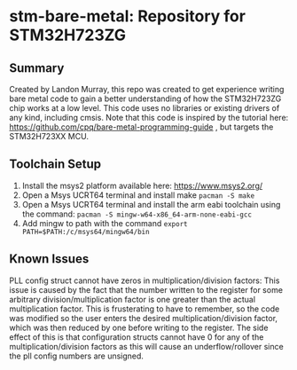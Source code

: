 # stm-bare-metal: Repository for STM32H723ZG
## Summary
Created by Landon Murray, this repo was created to get experience writing bare metal code to gain a better understanding of how the STM32H723ZG chip works at a low level. This code uses no libraries or existing drivers of any kind, including cmsis. Note that this code is inspired by the tutorial here: https://github.com/cpq/bare-metal-programming-guide , but targets the STM32H723XX MCU.
## Toolchain Setup
1. Install the msys2 platform available here: https://www.msys2.org/
2. Open a Msys UCRT64 terminal and install make ```pacman -S make```
3. Open a Msys UCRT64 terminal and install the arm eabi toolchain using the command: ```pacman -S mingw-w64-x86_64-arm-none-eabi-gcc```
4. Add mingw to path with the command ```export PATH=$PATH:/c/msys64/mingw64/bin ```
## Known Issues
PLL config struct cannot have zeros in multiplication/division factors: This issue is caused by the fact that the number written to the register for some arbitrary division/multiplication factor is one greater than the actual multiplication factor. This is frusterating to have to remember, so the code was modified so the user enters the desired multiplication/division factor, which was then reduced by one before writing to the register. The side effect of this is that configuration structs cannot have 0 for any of the multiplication/division factors as this will cause an underflow/rollover since the pll config numbers are unsigned.
